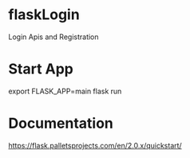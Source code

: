 # flaskLogin
Login Apis and Registration

# Start App
export FLASK_APP=main
flask run

# Documentation
https://flask.palletsprojects.com/en/2.0.x/quickstart/ 
